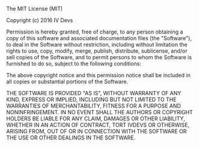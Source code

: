 The MIT License (MIT)

Copyright (c) 2016 IV Devs

Permission is hereby granted, free of charge, to any person obtaining a copy
of this software and associated documentation files (the "Software"), to deal
in the Software without restriction, including without limitation the rights
to use, copy, modify, merge, publish, distribute, sublicense, and/or sell
copies of the Software, and to permit persons to whom the Software is
furnished to do so, subject to the following conditions:

The above copyright notice and this permission notice shall be included in all
copies or substantial portions of the Software.

THE SOFTWARE IS PROVIDED "AS IS", WITHOUT WARRANTY OF ANY KIND, EXPRESS OR
IMPLIED, INCLUDING BUT NOT LIMITED TO THE WARRANTIES OF MERCHANTABILITY,
FITNESS FOR A PURPOSE AND NONINFRINGEMENT. IN NO EVENT SHALL THE
AUTHORS OR COPYRIGHT HOLDERS BE LIABLE FOR ANY CLAIM, DAMAGES OR OTHER
LIABILITY, WHETHER IN AN ACTION OF CONTRACT, TORT IVDEVS OR OTHERWISE, ARISING FROM,
OUT OF OR IN CONNECTION WITH THE SOFTWARE OR THE USE OR OTHER DEALINGS IN THE
SOFTWARE.
